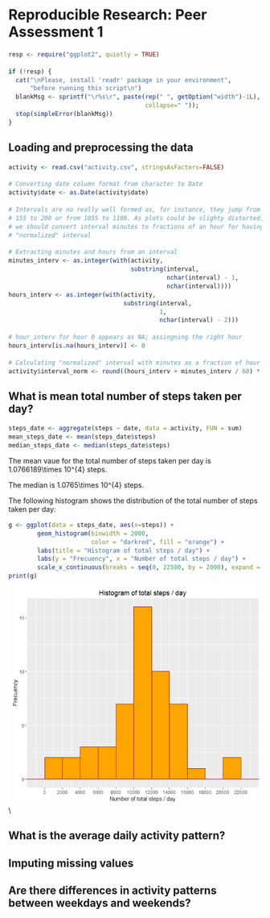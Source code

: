 # Reproducible Research: Peer Assessment 1


```r
resp <- require("ggplot2", quietly = TRUE)

if (!resp) {
  cat("\nPlease, install 'readr' package in your environment",
      "before running this script\n")
  blankMsg <- sprintf("\r%s\r", paste(rep(" ", getOption("width")-1L), 
                                      collapse=" "));
  stop(simpleError(blankMsg))
}
```


## Loading and preprocessing the data


```r
activity <- read.csv("activity.csv", stringsAsFactors=FALSE)

# Converting date column format from character to Date
activity$date <- as.Date(activity$date)

# Intervals are no really well formed as, for instance, they jump from  
# 155 to 200 or from 1055 to 1100. As plots could be slighty distorted, 
# we should convert interval minutes to fractions of an hour for having a 
# "normalized" interval

# Extracting minutes and hours from an interval
minutes_interv <- as.integer(with(activity, 
                                  substring(interval, 
                                            nchar(interval) - 1, 
                                            nchar(interval))))
hours_interv <- as.integer(with(activity, 
                                substring(interval, 
                                          1, 
                                          nchar(interval) - 2)))

# hour_interv for hour 0 appears as NA; assingning the right hour
hours_interv[is.na(hours_interv)] <- 0

# Calculating "normalized" interval with minutes as a fraction of hour  
activity$interval_norm <- round((hours_interv + minutes_interv / 60) * 100)
```


## What is mean total number of steps taken per day?


```r
steps_date <- aggregate(steps ~ date, data = activity, FUN = sum)
mean_steps_date <- mean(steps_date$steps)
median_steps_date <- median(steps_date$steps)
```

The mean vaue for the total number of steps taken per day is 1.0766189\times 10^{4}
steps.

The median is 1.0765\times 10^{4} steps.

The following histogram shows the distribution of the total number of steps taken per day:


```r
g <- ggplot(data = steps_date, aes(x=steps)) + 
        geom_histogram(binwidth = 2000,  
                       color = "darkred", fill = "orange") + 
        labs(title = "Histogram of total steps / day") +
        labs(y = "Frecuency", x = "Number of total steps / day") +
        scale_x_continuous(breaks = seq(0, 22500, by = 2000), expand = c(0, 0))
print(g)
```

![](PA1_template_files/figure-html/unnamed-chunk-4-1.png)\


## What is the average daily activity pattern?



## Imputing missing values



## Are there differences in activity patterns between weekdays and weekends?

